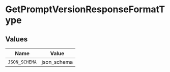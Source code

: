 # GetPromptVersionResponseFormatType


## Values

| Name          | Value         |
| ------------- | ------------- |
| `JSON_SCHEMA` | json_schema   |